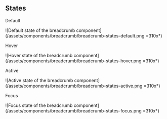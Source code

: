 ## States

Default

![Default state of the breadcrumb component](/assets/components/breadcrumb/breadcrumb-states-default.png =310x*)

Hover

![Hover state of the breadcrumb component](/assets/components/breadcrumb/breadcrumb-states-hover.png =310x*)

Active

![Active state of the breadcrumb component](/assets/components/breadcrumb/breadcrumb-states-active.png =310x*)

Focus

![Focus state of the breadcrumb component](/assets/components/breadcrumb/breadcrumb-states-focus.png =310x*)
